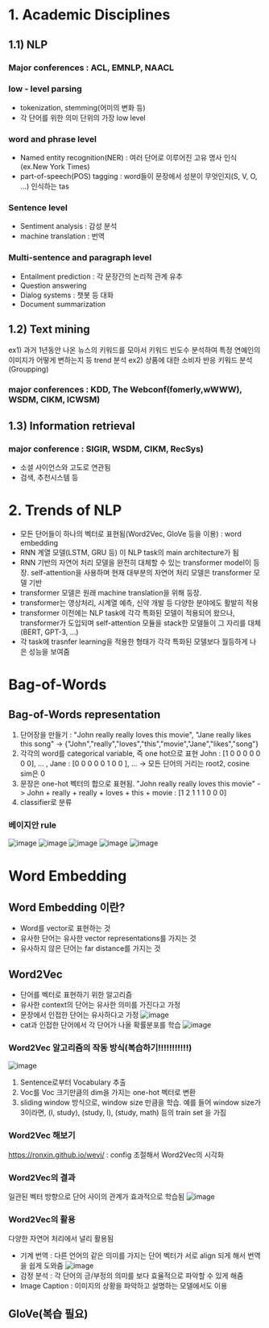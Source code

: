 # 1. Academic Disciplines

## 1.1) NLP
### Major conferences : ACL, EMNLP, NAACL 

### low - level parsing 
 - tokenization, stemming(어미의 변화 등) 
 - 각 단어를 위한 의미 단위의 가장 low level

### word and phrase level 
 - Named entity recognition(NER) : 여러 단어로 이루어진 고유 명사 인식(ex.New York Times)
 - part-of-speech(POS) tagging : word들이 문장에서 성분이 무엇인지(S, V, O, ...) 인식하는 tas

### Sentence level
 - Sentiment analysis : 감성 분석
 - machine translation : 번역

### Multi-sentence and paragraph level
 - Entailment prediction : 각 문장간의 논리적 관계 유추
 - Question answering
 - Dialog systems : 챗봇 등 대화
 - Document summarization

## 1.2) Text mining 
ex1) 과거 1년동안 나온 뉴스의 키워드를 모아서 키워드 빈도수 분석하여 특정 연예인의 이미지가 어떻게 변하는지 등 trend 분석 
ex2) 상품에 대한 소비자 반응 키워드 분석(Groupping)


### major conferences : KDD, The Webconf(fomerly,wWWW), WSDM, CIKM, ICWSM)

## 1.3) Information retrieval
### major conference : SIGIR, WSDM, CIKM, RecSys)

- 소셜 사이언스와 고도로 연관됨 
- 검색, 추천시스템 등 

# 2. Trends of NLP
 - 모든 단어들이 하나의 벡터로 표현됨(Word2Vec, GloVe 등을 이용) : word embedding
 - RNN 계열 모델(LSTM, GRU 등) 이 NLP task의 main architecture가 됨
 - RNN 기반의 자연어 처리 모델을 완전히 대체할 수 있는 transformer model이 등장. self-attention을 사용하며 현재 대부분의 자연어 처리 모델은 transformer 모델 기반
 - transformer 모델은 원래 machine translation을 위해 등장.
 - transformer는 영상처리, 시계열 예측, 신약 개발 등 다양한 분야에도 활발히 적용
 - transformer 이전에는 NLP task에 각각 특화된 모델이 적용되어 왔으나, transformer가 도입되며 self-attention 모듈을 stack한 모델들이 그 자리를 대체(BERT, GPT-3, ...)
 - 각 task에 trasnfer learning을 적용한 형태가 각각 특화된 모델보다 월등하게 나은 성능을 보여줌

# Bag-of-Words

## Bag-of-Words representation
1) 단어장을 만들기 : "John really really loves this movie", "Jane really likes this song" -> {"John","really","loves","this","movie","Jane","likes","song"} 
2) 각각의 word를 categorical variable, 즉 one hot으로 표현 John : [1 0 0 0 0 0 0 0], ... , Jane : [0 0 0 0 0 1 0 0 ], ... -> 모든 단어의 거리는 root2, cosine sim은 0
3) 문장은 one-hot 벡터의 합으로 표현됨. "John really really loves this movie" -> John + really + really + loves + this + movie : [1 2 1 1 1 0 0 0]
4) classifier로 분류
  
### 베이지안 rule
 ![image](https://user-images.githubusercontent.com/43736669/108024679-5fbc0780-7068-11eb-9cb8-fa4682ff2df6.png)
 ![image](https://user-images.githubusercontent.com/43736669/108025344-a827f500-7069-11eb-9015-c00e41595c9c.png)
 ![image](https://user-images.githubusercontent.com/43736669/108028280-effd4b00-706e-11eb-98a8-cc67aa89d594.png)
 ![image](https://user-images.githubusercontent.com/43736669/108029091-3acb9280-7070-11eb-9379-2713c4ace983.png)
 ![image](https://user-images.githubusercontent.com/43736669/108029123-47e88180-7070-11eb-8b95-e266cbb03b7a.png)

# Word Embedding
## Word Embedding 이란?
 - Word를 vector로 표현하는 것
 - 유사한 단어는 유사한 vector representations를 가지는 것
 - 유사하지 않은 단어는 far distance를 가지는 것


## Word2Vec
 - 단어를 벡터로 표현하기 위한 알고리즘  
 - 유사한 context의 단어는 유사한 의미를 가진다고 가정 
 - 문장에서 인접한 단어는 유사하다고 가정
 ![image](https://user-images.githubusercontent.com/43736669/108029485-d957f380-7070-11eb-9de8-a8002b99384f.png)
 - cat과 인접한 단어에서 각 단어가 나올 확률분포를 학습
 ![image](https://user-images.githubusercontent.com/43736669/109976840-8d2ed380-7d3f-11eb-932b-4c695e168e48.png)

### Word2Vec 알고리즘의 작동 방식(복습하기!!!!!!!!!!!)
![image](https://user-images.githubusercontent.com/43736669/109977723-776dde00-7d40-11eb-910a-1ce24e389d07.png)
 1) Sentence로부터 Vocabulary 추출
 2) Voc를 Voc 크기만큼의 dim을 가지는 one-hot 벡터로 변환
 3) sliding window 방식으로, window size 만큼을 학습. 예를 들어 window size가 3이라면, (I, study), (study, I), (study, math) 등의 train set 을 가짐

### Word2Vec 해보기
https://ronxin.github.io/wevi/ : config 조절해서 Word2Vec의 시각화

### Word2Vec의 결과
일관된 벡터 방향으로 단어 사이의 관계가 효과적으로 학습됨
![image](https://user-images.githubusercontent.com/43736669/109978198-f9f69d80-7d40-11eb-8450-20830c295522.png)

### Word2Vec의 활용
다양한 자연어 처리에서 널리 활용됨 
 - 기계 번역 : 다른 언어의 같은 의미를 가지는 단어 벡터가 서로 align 되게 해서 번역을 쉽게 도와줌
 ![image](https://user-images.githubusercontent.com/43736669/109978507-4c37be80-7d41-11eb-8cde-85b7c8411fc3.png)  
 - 감정 분석 : 각 단어의 긍/부정의 의미를 보다 효율적으로 파악할 수 있게 해줌 
 - Image Caption : 이미지의 상황을 파악하고 설명하는 모델에서도 이용

## GloVe(복습 필요)
